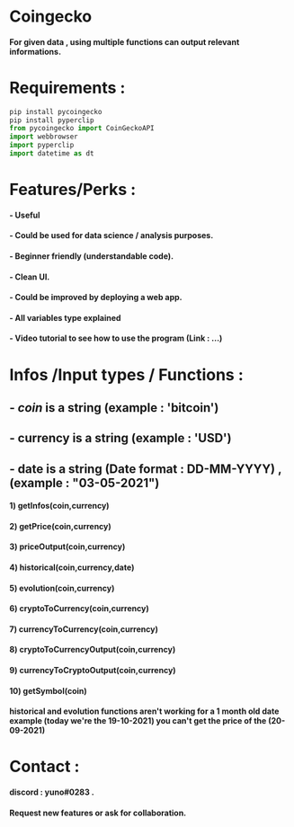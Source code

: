 # Coingecko

#### For given data , using multiple functions can output relevant informations. 

# Requirements : 

```python
pip install pycoingecko
pip install pyperclip
from pycoingecko import CoinGeckoAPI
import webbrowser
import pyperclip
import datetime as dt
```
# Features/Perks :

#### -  Useful
#### -  Could be used for data science / analysis purposes.
#### -  Beginner friendly (understandable code).
#### -  Clean UI.
#### -  Could be improved by deploying a web app.
#### -  All variables type explained
#### -  Video tutorial to see how to use the program (Link : ...)

# Infos /Input types / Functions : 

## -  *coin* is a string (example : 'bitcoin')
## -  **currency** is a string (example : 'USD')
## -  **date** is a string (Date format : DD-MM-YYYY) , (example : "03-05-2021")


####  **1) getInfos(coin,currency)**
####  **2) getPrice(coin,currency)**
####  **3) priceOutput(coin,currency)**
####  **4) historical(coin,currency,date)**
####  **5) evolution(coin,currency)**
####  **6) cryptoToCurrency(coin,currency)**
####  **7) currencyToCurrency(coin,currency)**
####  **8) cryptoToCurrencyOutput(coin,currency)**
####  **9) currencyToCryptoOutput(coin,currency)**
####  **10) getSymbol(coin)**

####  **historical** and **evolution** functions **aren't working** for a **1 month old** date example (today we're the 19-10-2021) you can't get the price of the (**20-09-2021**)

# Contact : 

#### discord : yuno#0283 .
#### Request new features or ask for collaboration.

